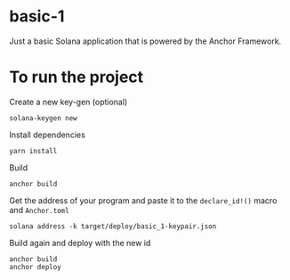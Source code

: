 # basic-1

Just a basic Solana application that is powered by the Anchor Framework.

# To run the project
Create a new key-gen (optional)
```
solana-keygen new
```
Install dependencies
```
yarn install
```
Build
```
anchor build
```
Get the address of your program and paste it to the ```declare_id!()``` macro and ```Anchor.toml```
```
solana address -k target/deploy/basic_1-keypair.json
```
Build again and deploy with the new id
```
anchor build
anchor deploy
```
